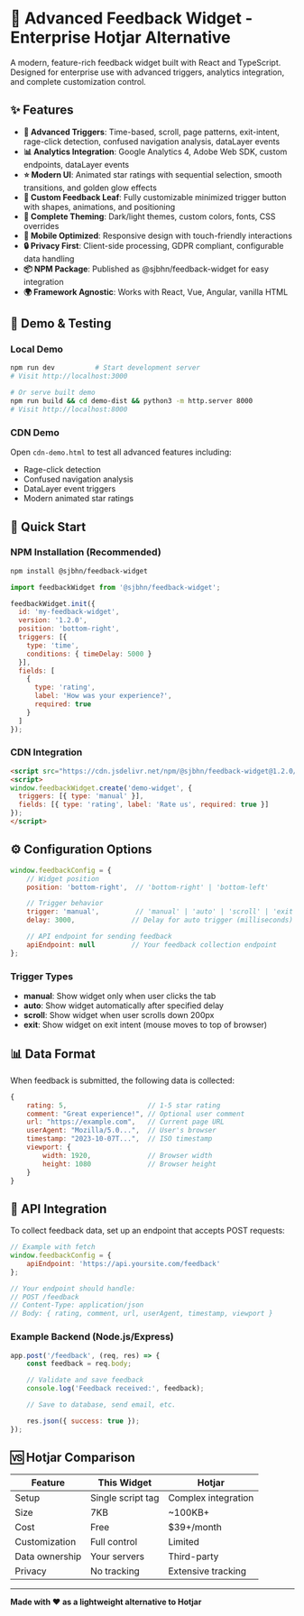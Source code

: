 # 🚀 Advanced Feedback Widget - Enterprise Hotjar Alternative

A modern, feature-rich feedback widget built with React and TypeScript. Designed for enterprise use with advanced triggers, analytics integration, and complete customization control.

## ✨ Features

- **🎯 Advanced Triggers**: Time-based, scroll, page patterns, exit-intent, rage-click detection, confused navigation analysis, dataLayer events
- **📊 Analytics Integration**: Google Analytics 4, Adobe Web SDK, custom endpoints, dataLayer events
- **⭐ Modern UI**: Animated star ratings with sequential selection, smooth transitions, and golden glow effects
- **🌟 Custom Feedback Leaf**: Fully customizable minimized trigger button with shapes, animations, and positioning
- **🎨 Complete Theming**: Dark/light themes, custom colors, fonts, CSS overrides
- **📱 Mobile Optimized**: Responsive design with touch-friendly interactions
- **🔒 Privacy First**: Client-side processing, GDPR compliant, configurable data handling
- **📦 NPM Package**: Published as @sjbhn/feedback-widget for easy integration
- **🌍 Framework Agnostic**: Works with React, Vue, Angular, vanilla HTML

## 🎯 Demo & Testing

### Local Demo
```bash
npm run dev          # Start development server
# Visit http://localhost:3000

# Or serve built demo
npm run build && cd demo-dist && python3 -m http.server 8000
# Visit http://localhost:8000
```

### CDN Demo
Open `cdn-demo.html` to test all advanced features including:
- Rage-click detection
- Confused navigation analysis
- DataLayer event triggers
- Modern animated star ratings

## 🚀 Quick Start

### NPM Installation (Recommended)

```bash
npm install @sjbhn/feedback-widget
```

```javascript
import feedbackWidget from '@sjbhn/feedback-widget';

feedbackWidget.init({
  id: 'my-feedback-widget',
  version: '1.2.0',
  position: 'bottom-right',
  triggers: [{
    type: 'time',
    conditions: { timeDelay: 5000 }
  }],
  fields: [
    {
      type: 'rating',
      label: 'How was your experience?',
      required: true
    }
  ]
});
```

### CDN Integration

```html
<script src="https://cdn.jsdelivr.net/npm/@sjbhn/feedback-widget@1.2.0/dist/feedback-widget.min.js"></script>
<script>
window.feedbackWidget.create('demo-widget', {
  triggers: [{ type: 'manual' }],
  fields: [{ type: 'rating', label: 'Rate us', required: true }]
});
</script>
```

## ⚙️ Configuration Options

```javascript
window.feedbackConfig = {
    // Widget position
    position: 'bottom-right',  // 'bottom-right' | 'bottom-left'

    // Trigger behavior
    trigger: 'manual',         // 'manual' | 'auto' | 'scroll' | 'exit'
    delay: 3000,              // Delay for auto trigger (milliseconds)

    // API endpoint for sending feedback
    apiEndpoint: null         // Your feedback collection endpoint
};
```

### Trigger Types

- **manual**: Show widget only when user clicks the tab
- **auto**: Show widget automatically after specified delay
- **scroll**: Show widget when user scrolls down 200px
- **exit**: Show widget on exit intent (mouse moves to top of browser)

## 📊 Data Format

When feedback is submitted, the following data is collected:

```javascript
{
    rating: 5,                    // 1-5 star rating
    comment: "Great experience!", // Optional user comment
    url: "https://example.com",   // Current page URL
    userAgent: "Mozilla/5.0...",  // User's browser
    timestamp: "2023-10-07T...",  // ISO timestamp
    viewport: {
        width: 1920,              // Browser width
        height: 1080              // Browser height
    }
}
```

## 🔧 API Integration

To collect feedback data, set up an endpoint that accepts POST requests:

```javascript
// Example with fetch
window.feedbackConfig = {
    apiEndpoint: 'https://api.yoursite.com/feedback'
};

// Your endpoint should handle:
// POST /feedback
// Content-Type: application/json
// Body: { rating, comment, url, userAgent, timestamp, viewport }
```

### Example Backend (Node.js/Express)

```javascript
app.post('/feedback', (req, res) => {
    const feedback = req.body;

    // Validate and save feedback
    console.log('Feedback received:', feedback);

    // Save to database, send email, etc.

    res.json({ success: true });
});
```

## 🆚 Hotjar Comparison

| Feature | This Widget | Hotjar |
|---------|-------------|--------|
| Setup | Single script tag | Complex integration |
| Size | 7KB | ~100KB+ |
| Cost | Free | $39+/month |
| Customization | Full control | Limited |
| Data ownership | Your servers | Third-party |
| Privacy | No tracking | Extensive tracking |

---

**Made with ❤️ as a lightweight alternative to Hotjar**